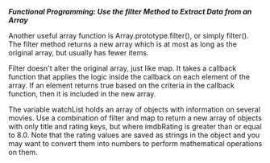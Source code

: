 ***Functional Programming: Use the filter Method to Extract Data from an Array***

Another useful array function is Array.prototype.filter(), or simply filter(). The filter method returns a new array which is at most as long as the original array, but usually has fewer items.

Filter doesn't alter the original array, just like map. It takes a callback function that applies the logic inside the callback on each element of the array. If an element returns true based on the criteria in the callback function, then it is included in the new array.

The variable watchList holds an array of objects with information on several movies. Use a combination of filter and map to return a new array of objects with only title and rating keys, but where imdbRating is greater than or equal to 8.0. Note that the rating values are saved as strings in the object and you may want to convert them into numbers to perform mathematical operations on them.
